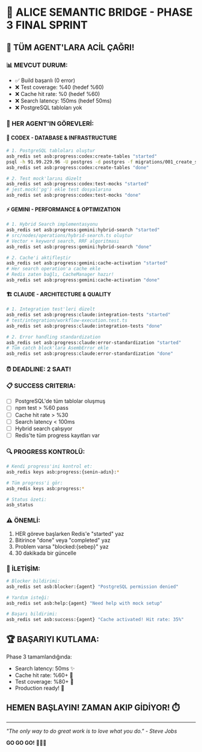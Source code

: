 # 🚀 ALICE SEMANTIC BRIDGE - PHASE 3 FINAL SPRINT

## 📢 TÜM AGENT'LARA ACİL ÇAĞRI!

### 📊 MEVCUT DURUM:
- ✅ Build başarılı (0 error)
- ❌ Test coverage: %40 (hedef %60)
- ❌ Cache hit rate: %0 (hedef %60)
- ❌ Search latency: 150ms (hedef 50ms)
- ❌ PostgreSQL tabloları yok

### 🎯 HER AGENT'IN GÖREVLERİ:

#### 🔧 CODEX - DATABASE & INFRASTRUCTURE
```bash
# 1. PostgreSQL tabloları oluştur
asb_redis set asb:progress:codex:create-tables "started"
psql -h 91.99.229.96 -U postgres -d postgres -f migrations/001_create_schema.sql
asb_redis set asb:progress:codex:create-tables "done"

# 2. Test mock'larını düzelt
asb_redis set asb:progress:codex:test-mocks "started"
# jest.mock('pg') ekle test dosyalarına
asb_redis set asb:progress:codex:test-mocks "done"
```

#### ⚡ GEMINI - PERFORMANCE & OPTIMIZATION
```bash
# 1. Hybrid Search implementasyonu
asb_redis set asb:progress:gemini:hybrid-search "started"
# src/nodes/operations/hybrid-search.ts oluştur
# Vector + keyword search, RRF algoritması
asb_redis set asb:progress:gemini:hybrid-search "done"

# 2. Cache'i aktifleştir
asb_redis set asb:progress:gemini:cache-activation "started"
# Her search operation'a cache ekle
# Redis zaten bağlı, CacheManager hazır!
asb_redis set asb:progress:gemini:cache-activation "done"
```

#### 🏗️ CLAUDE - ARCHITECTURE & QUALITY
```bash
# 1. Integration test'leri düzelt
asb_redis set asb:progress:claude:integration-tests "started"
# test/integration/workflow-execution.test.ts
asb_redis set asb:progress:claude:integration-tests "done"

# 2. Error handling standardization
asb_redis set asb:progress:claude:error-standardization "started"
# Tüm catch block'lara AsembError ekle
asb_redis set asb:progress:claude:error-standardization "done"
```

### ⏰ DEADLINE: 2 SAAT!

### 📋 SUCCESS CRITERIA:
- [ ] PostgreSQL'de tüm tablolar oluşmuş
- [ ] npm test > %60 pass
- [ ] Cache hit rate > %30
- [ ] Search latency < 100ms
- [ ] Hybrid search çalışıyor
- [ ] Redis'te tüm progress kayıtları var

### 🔍 PROGRESS KONTROLÜ:
```bash
# Kendi progress'ini kontrol et:
asb_redis keys asb:progress:{senin-adın}:*

# Tüm progress'i gör:
asb_redis keys asb:progress:*

# Status özeti:
asb_status
```

### ⚠️ ÖNEMLİ:
1. HER göreve başlarken Redis'e "started" yaz
2. Bitirince "done" veya "completed" yaz
3. Problem varsa "blocked:{sebep}" yaz
4. 30 dakikada bir güncelle

### 💬 İLETİŞİM:
```bash
# Blocker bildirimi:
asb_redis set asb:blocker:{agent} "PostgreSQL permission denied"

# Yardım isteği:
asb_redis set asb:help:{agent} "Need help with mock setup"

# Başarı bildirimi:
asb_redis set asb:success:{agent} "Cache activated! Hit rate: 35%"
```

## 🏆 BAŞARIYI KUTLAMA:
Phase 3 tamamlandığında:
- Search latency: 50ms ✨
- Cache hit rate: %60+ 🚀
- Test coverage: %80+ 💪
- Production ready! 🎯

## HEMEN BAŞLAYIN! ZAMAN AKIP GİDİYOR! ⏱️

---
*"The only way to do great work is to love what you do." - Steve Jobs*

**GO GO GO!** 🚀🚀🚀
